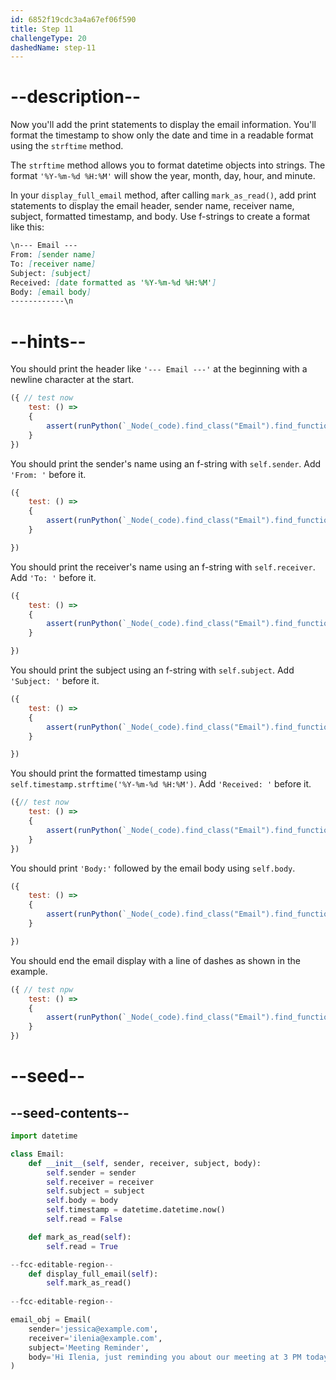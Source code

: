 ```yaml
---
id: 6852f19cdc3a4a67ef06f590
title: Step 11
challengeType: 20
dashedName: step-11
---
```


# --description--

Now you'll add the print statements to display the email information. You'll format the timestamp to show only the date and time in a readable format using the `strftime` method.

The `strftime` method allows you to format datetime objects into strings. The format `'%Y-%m-%d %H:%M'` will show the year, month, day, hour, and minute.

In your `display_full_email` method, after calling `mark_as_read()`, add print statements to display the email header, sender name, receiver name, subject, formatted timestamp, and body. Use f-strings to create a format like this:

```md
\n--- Email ---
From: [sender name]
To: [receiver name]
Subject: [subject]
Received: [date formatted as '%Y-%m-%d %H:%M']
Body: [email body]
------------\n
```

# --hints--

You should print the header like `'--- Email ---'` at the beginning with a newline character at the start.

```js
({ // test now
    test: () => 
    {
        assert(runPython(`_Node(_code).find_class("Email").find_function("display_full_email").has_call('print("\\n--- Email ---")')`))
    }
})
```

You should print the sender's name using an f-string with `self.sender`. Add `'From: '` before it.

```js
({
    test: () => 
    {
        assert(runPython(`_Node(_code).find_class("Email").find_function("display_full_email").has_call("print(f'From: {self.sender}')")`))
    }

})
```

You should print the receiver's name using an f-string with `self.receiver`. Add `'To: '` before it.

```js
({
    test: () => 
    {
        assert(runPython(`_Node(_code).find_class("Email").find_function("display_full_email").has_call("print(f'To: {self.receiver}')")`))
    }

})
```

You should print the subject using an f-string with `self.subject`. Add `'Subject: '` before it.

```js
({
    test: () => 
    {
        assert(runPython(`_Node(_code).find_class("Email").find_function("display_full_email").has_call("print(f'Subject: {self.subject}')")`))
    }

})
```

You should print the formatted timestamp using `self.timestamp.strftime('%Y-%m-%d %H:%M')`. Add `'Received: '` before it.

```js
({// test now
    test: () => 
    {
        assert(runPython(`_Node(_code).find_class("Email").find_function("display_full_email").has_call('print(f"Received: {self.timestamp.strftime(\'%Y-%m-%d %H:%M\')}")')`))
    }
})
```

You should print `'Body:'` followed by the email body using `self.body`.

```js
({
    test: () => 
    {
        assert(runPython(`_Node(_code).find_class("Email").find_function("display_full_email").has_call("print(f'Body: {self.body}')")`))
    }

})
```

You should end the email display with a line of dashes as shown in the example.

```js
({ // test npw
    test: () => 
    {
        assert(runPython(`_Node(_code).find_class("Email").find_function("display_full_email").has_call('print("------------\\n")')`))
    }
})
```

# --seed--

## --seed-contents--

```py
import datetime

class Email:
    def __init__(self, sender, receiver, subject, body):
        self.sender = sender
        self.receiver = receiver
        self.subject = subject
        self.body = body
        self.timestamp = datetime.datetime.now()
        self.read = False

    def mark_as_read(self):
        self.read = True

--fcc-editable-region--
    def display_full_email(self):
        self.mark_as_read()
        
--fcc-editable-region--

email_obj = Email(
    sender='jessica@example.com',
    receiver='ilenia@example.com',
    subject='Meeting Reminder',
    body='Hi Ilenia, just reminding you about our meeting at 3 PM today.'
)

```
